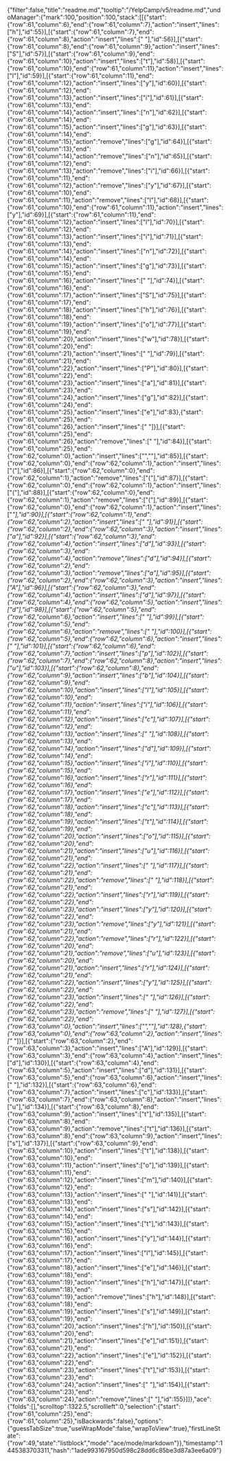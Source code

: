 {"filter":false,"title":"readme.md","tooltip":"/YelpCamp/v5/readme.md","undoManager":{"mark":100,"position":100,"stack":[[{"start":{"row":61,"column":6},"end":{"row":61,"column":7},"action":"insert","lines":["h"],"id":55}],[{"start":{"row":61,"column":7},"end":{"row":61,"column":8},"action":"insert","lines":[" "],"id":56}],[{"start":{"row":61,"column":8},"end":{"row":61,"column":9},"action":"insert","lines":["S"],"id":57}],[{"start":{"row":61,"column":9},"end":{"row":61,"column":10},"action":"insert","lines":["t"],"id":58}],[{"start":{"row":61,"column":10},"end":{"row":61,"column":11},"action":"insert","lines":["l"],"id":59}],[{"start":{"row":61,"column":11},"end":{"row":61,"column":12},"action":"insert","lines":["y"],"id":60}],[{"start":{"row":61,"column":12},"end":{"row":61,"column":13},"action":"insert","lines":["i"],"id":61}],[{"start":{"row":61,"column":13},"end":{"row":61,"column":14},"action":"insert","lines":["n"],"id":62}],[{"start":{"row":61,"column":14},"end":{"row":61,"column":15},"action":"insert","lines":["g"],"id":63}],[{"start":{"row":61,"column":14},"end":{"row":61,"column":15},"action":"remove","lines":["g"],"id":64}],[{"start":{"row":61,"column":13},"end":{"row":61,"column":14},"action":"remove","lines":["n"],"id":65}],[{"start":{"row":61,"column":12},"end":{"row":61,"column":13},"action":"remove","lines":["i"],"id":66}],[{"start":{"row":61,"column":11},"end":{"row":61,"column":12},"action":"remove","lines":["y"],"id":67}],[{"start":{"row":61,"column":10},"end":{"row":61,"column":11},"action":"remove","lines":["l"],"id":68}],[{"start":{"row":61,"column":10},"end":{"row":61,"column":11},"action":"insert","lines":["y"],"id":69}],[{"start":{"row":61,"column":11},"end":{"row":61,"column":12},"action":"insert","lines":["l"],"id":70}],[{"start":{"row":61,"column":12},"end":{"row":61,"column":13},"action":"insert","lines":["i"],"id":71}],[{"start":{"row":61,"column":13},"end":{"row":61,"column":14},"action":"insert","lines":["n"],"id":72}],[{"start":{"row":61,"column":14},"end":{"row":61,"column":15},"action":"insert","lines":["g"],"id":73}],[{"start":{"row":61,"column":15},"end":{"row":61,"column":16},"action":"insert","lines":[" "],"id":74}],[{"start":{"row":61,"column":16},"end":{"row":61,"column":17},"action":"insert","lines":["S"],"id":75}],[{"start":{"row":61,"column":17},"end":{"row":61,"column":18},"action":"insert","lines":["h"],"id":76}],[{"start":{"row":61,"column":18},"end":{"row":61,"column":19},"action":"insert","lines":["o"],"id":77}],[{"start":{"row":61,"column":19},"end":{"row":61,"column":20},"action":"insert","lines":["w"],"id":78}],[{"start":{"row":61,"column":20},"end":{"row":61,"column":21},"action":"insert","lines":[" "],"id":79}],[{"start":{"row":61,"column":21},"end":{"row":61,"column":22},"action":"insert","lines":["P"],"id":80}],[{"start":{"row":61,"column":22},"end":{"row":61,"column":23},"action":"insert","lines":["a"],"id":81}],[{"start":{"row":61,"column":23},"end":{"row":61,"column":24},"action":"insert","lines":["g"],"id":82}],[{"start":{"row":61,"column":24},"end":{"row":61,"column":25},"action":"insert","lines":["e"],"id":83},{"start":{"row":61,"column":25},"end":{"row":61,"column":26},"action":"insert","lines":[" "]}],[{"start":{"row":61,"column":25},"end":{"row":61,"column":26},"action":"remove","lines":[" "],"id":84}],[{"start":{"row":61,"column":25},"end":{"row":62,"column":0},"action":"insert","lines":["",""],"id":85}],[{"start":{"row":62,"column":0},"end":{"row":62,"column":1},"action":"insert","lines":["("],"id":86}],[{"start":{"row":62,"column":0},"end":{"row":62,"column":1},"action":"remove","lines":["("],"id":87}],[{"start":{"row":62,"column":0},"end":{"row":62,"column":1},"action":"insert","lines":["("],"id":88}],[{"start":{"row":62,"column":0},"end":{"row":62,"column":1},"action":"remove","lines":["("],"id":89}],[{"start":{"row":62,"column":0},"end":{"row":62,"column":1},"action":"insert","lines":["*"],"id":90}],[{"start":{"row":62,"column":1},"end":{"row":62,"column":2},"action":"insert","lines":[" "],"id":91}],[{"start":{"row":62,"column":2},"end":{"row":62,"column":3},"action":"insert","lines":["a"],"id":92}],[{"start":{"row":62,"column":3},"end":{"row":62,"column":4},"action":"insert","lines":["d"],"id":93}],[{"start":{"row":62,"column":3},"end":{"row":62,"column":4},"action":"remove","lines":["d"],"id":94}],[{"start":{"row":62,"column":2},"end":{"row":62,"column":3},"action":"remove","lines":["a"],"id":95}],[{"start":{"row":62,"column":2},"end":{"row":62,"column":3},"action":"insert","lines":["A"],"id":96}],[{"start":{"row":62,"column":3},"end":{"row":62,"column":4},"action":"insert","lines":["d"],"id":97}],[{"start":{"row":62,"column":4},"end":{"row":62,"column":5},"action":"insert","lines":["d"],"id":98}],[{"start":{"row":62,"column":5},"end":{"row":62,"column":6},"action":"insert","lines":[" "],"id":99}],[{"start":{"row":62,"column":5},"end":{"row":62,"column":6},"action":"remove","lines":[" "],"id":100}],[{"start":{"row":62,"column":5},"end":{"row":62,"column":6},"action":"insert","lines":[" "],"id":101}],[{"start":{"row":62,"column":6},"end":{"row":62,"column":7},"action":"insert","lines":["p"],"id":102}],[{"start":{"row":62,"column":7},"end":{"row":62,"column":8},"action":"insert","lines":["u"],"id":103}],[{"start":{"row":62,"column":8},"end":{"row":62,"column":9},"action":"insert","lines":["b"],"id":104}],[{"start":{"row":62,"column":9},"end":{"row":62,"column":10},"action":"insert","lines":["l"],"id":105}],[{"start":{"row":62,"column":10},"end":{"row":62,"column":11},"action":"insert","lines":["i"],"id":106}],[{"start":{"row":62,"column":11},"end":{"row":62,"column":12},"action":"insert","lines":["c"],"id":107}],[{"start":{"row":62,"column":12},"end":{"row":62,"column":13},"action":"insert","lines":[" "],"id":108}],[{"start":{"row":62,"column":13},"end":{"row":62,"column":14},"action":"insert","lines":["d"],"id":109}],[{"start":{"row":62,"column":14},"end":{"row":62,"column":15},"action":"insert","lines":["i"],"id":110}],[{"start":{"row":62,"column":15},"end":{"row":62,"column":16},"action":"insert","lines":["r"],"id":111}],[{"start":{"row":62,"column":16},"end":{"row":62,"column":17},"action":"insert","lines":["e"],"id":112}],[{"start":{"row":62,"column":17},"end":{"row":62,"column":18},"action":"insert","lines":["c"],"id":113}],[{"start":{"row":62,"column":18},"end":{"row":62,"column":19},"action":"insert","lines":["t"],"id":114}],[{"start":{"row":62,"column":19},"end":{"row":62,"column":20},"action":"insert","lines":["o"],"id":115}],[{"start":{"row":62,"column":20},"end":{"row":62,"column":21},"action":"insert","lines":["u"],"id":116}],[{"start":{"row":62,"column":21},"end":{"row":62,"column":22},"action":"insert","lines":[" "],"id":117}],[{"start":{"row":62,"column":21},"end":{"row":62,"column":22},"action":"remove","lines":[" "],"id":118}],[{"start":{"row":62,"column":21},"end":{"row":62,"column":22},"action":"insert","lines":["r"],"id":119}],[{"start":{"row":62,"column":22},"end":{"row":62,"column":23},"action":"insert","lines":["y"],"id":120}],[{"start":{"row":62,"column":22},"end":{"row":62,"column":23},"action":"remove","lines":["y"],"id":121}],[{"start":{"row":62,"column":21},"end":{"row":62,"column":22},"action":"remove","lines":["r"],"id":122}],[{"start":{"row":62,"column":20},"end":{"row":62,"column":21},"action":"remove","lines":["u"],"id":123}],[{"start":{"row":62,"column":20},"end":{"row":62,"column":21},"action":"insert","lines":["r"],"id":124}],[{"start":{"row":62,"column":21},"end":{"row":62,"column":22},"action":"insert","lines":["y"],"id":125}],[{"start":{"row":62,"column":22},"end":{"row":62,"column":23},"action":"insert","lines":[" "],"id":126}],[{"start":{"row":62,"column":22},"end":{"row":62,"column":23},"action":"remove","lines":[" "],"id":127}],[{"start":{"row":62,"column":22},"end":{"row":63,"column":0},"action":"insert","lines":["",""],"id":128},{"start":{"row":63,"column":0},"end":{"row":63,"column":2},"action":"insert","lines":["* "]}],[{"start":{"row":63,"column":2},"end":{"row":63,"column":3},"action":"insert","lines":["A"],"id":129}],[{"start":{"row":63,"column":3},"end":{"row":63,"column":4},"action":"insert","lines":["d"],"id":130}],[{"start":{"row":63,"column":4},"end":{"row":63,"column":5},"action":"insert","lines":["d"],"id":131}],[{"start":{"row":63,"column":5},"end":{"row":63,"column":6},"action":"insert","lines":[" "],"id":132}],[{"start":{"row":63,"column":6},"end":{"row":63,"column":7},"action":"insert","lines":["c"],"id":133}],[{"start":{"row":63,"column":7},"end":{"row":63,"column":8},"action":"insert","lines":["u"],"id":134}],[{"start":{"row":63,"column":8},"end":{"row":63,"column":9},"action":"insert","lines":["t"],"id":135}],[{"start":{"row":63,"column":8},"end":{"row":63,"column":9},"action":"remove","lines":["t"],"id":136}],[{"start":{"row":63,"column":8},"end":{"row":63,"column":9},"action":"insert","lines":["s"],"id":137}],[{"start":{"row":63,"column":9},"end":{"row":63,"column":10},"action":"insert","lines":["t"],"id":138}],[{"start":{"row":63,"column":10},"end":{"row":63,"column":11},"action":"insert","lines":["o"],"id":139}],[{"start":{"row":63,"column":11},"end":{"row":63,"column":12},"action":"insert","lines":["m"],"id":140}],[{"start":{"row":63,"column":12},"end":{"row":63,"column":13},"action":"insert","lines":[" "],"id":141}],[{"start":{"row":63,"column":13},"end":{"row":63,"column":14},"action":"insert","lines":["s"],"id":142}],[{"start":{"row":63,"column":14},"end":{"row":63,"column":15},"action":"insert","lines":["t"],"id":143}],[{"start":{"row":63,"column":15},"end":{"row":63,"column":16},"action":"insert","lines":["y"],"id":144}],[{"start":{"row":63,"column":16},"end":{"row":63,"column":17},"action":"insert","lines":["l"],"id":145}],[{"start":{"row":63,"column":17},"end":{"row":63,"column":18},"action":"insert","lines":["e"],"id":146}],[{"start":{"row":63,"column":18},"end":{"row":63,"column":19},"action":"insert","lines":["h"],"id":147}],[{"start":{"row":63,"column":18},"end":{"row":63,"column":19},"action":"remove","lines":["h"],"id":148}],[{"start":{"row":63,"column":18},"end":{"row":63,"column":19},"action":"insert","lines":["s"],"id":149}],[{"start":{"row":63,"column":19},"end":{"row":63,"column":20},"action":"insert","lines":["h"],"id":150}],[{"start":{"row":63,"column":20},"end":{"row":63,"column":21},"action":"insert","lines":["e"],"id":151}],[{"start":{"row":63,"column":21},"end":{"row":63,"column":22},"action":"insert","lines":["e"],"id":152}],[{"start":{"row":63,"column":22},"end":{"row":63,"column":23},"action":"insert","lines":["t"],"id":153}],[{"start":{"row":63,"column":23},"end":{"row":63,"column":24},"action":"insert","lines":[" "],"id":154}],[{"start":{"row":63,"column":23},"end":{"row":63,"column":24},"action":"remove","lines":[" "],"id":155}]]},"ace":{"folds":[],"scrolltop":1322.5,"scrollleft":0,"selection":{"start":{"row":61,"column":25},"end":{"row":61,"column":25},"isBackwards":false},"options":{"guessTabSize":true,"useWrapMode":false,"wrapToView":true},"firstLineState":{"row":49,"state":"listblock","mode":"ace/mode/markdown"}},"timestamp":1445383703311,"hash":"1ade993167950d598c28dd6c85be3d87a3ee6a09"}